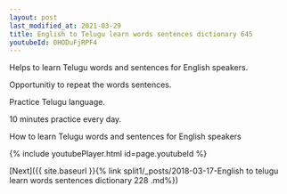 ```yaml
---
layout: post
last_modified_at: 2021-03-29
title: English to Telugu learn words sentences dictionary 645 
youtubeId: 0HODuFjRPF4
---
```

 
 
Helps to learn Telugu words and sentences for English speakers.

Opportunitiy to repeat the words sentences. 

Practice Telugu language. 
 
10 minutes practice every day. 
 
How to learn Telugu words and sentences for English speakers 
 
{% include youtubePlayer.html id=page.youtubeId %}
 
 
[Next]({{ site.baseurl }}{% link  split1/_posts/2018-03-17-English to telugu learn words sentences dictionary 228 .md%})
 
